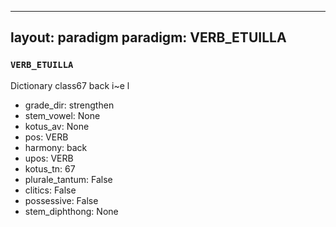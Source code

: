 
---
layout: paradigm
paradigm: VERB_ETUILLA
---
### ` VERB_ETUILLA `

Dictionary class67 back i~e l 
* grade_dir: strengthen
* stem_vowel: None
* kotus_av: None
* pos: VERB
* harmony: back
* upos: VERB
* kotus_tn: 67
* plurale_tantum: False
* clitics: False
* possessive: False
* stem_diphthong: None
